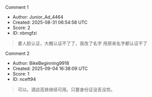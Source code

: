 Comment 1

- Author: Junior_Ad_4464
- Created: 2025-08-31 06:54:58 UTC
- Score: 2
- ID: nbmgfzi

> 要人脸认证，大概认证不了了，我改了名字 用原来名字都认证不了

Comment 2

- Author: BikeBeginning9918
- Created: 2025-09-04 16:38:09 UTC
- Score: 1
- ID: nceft94

> 可以。酒店高铁继续可用。只要身份证没丢没剪。
